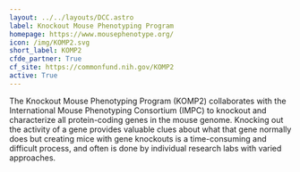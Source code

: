 ```yaml
---
layout: ../../layouts/DCC.astro
label: Knockout Mouse Phenotyping Program
homepage: https://www.mousephenotype.org/
icon: /img/KOMP2.svg
short_label: KOMP2
cfde_partner: True
cf_site: https://commonfund.nih.gov/KOMP2
active: True
---
```

The Knockout Mouse Phenotyping Program (KOMP2) collaborates with the International Mouse Phenotyping Consortium (IMPC) to knockout and characterize all protein-coding genes in the mouse genome. Knocking out the activity of a gene provides valuable clues about what that gene normally does but creating mice with gene knockouts is a time-consuming and difficult process, and often is done by individual research labs with varied approaches.